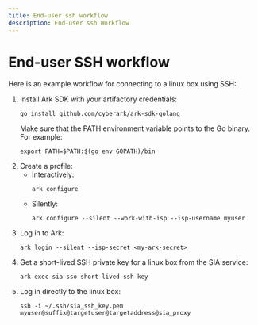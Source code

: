 ```yaml
---
title: End-user ssh workflow
description: End-user ssh Workflow
---
```


# End-user SSH workflow
Here is an example workflow for connecting to a linux box using SSH:

1. Install Ark SDK with your artifactory credentials:
   ```shell linenums="0"
   go install github.com/cyberark/ark-sdk-golang
   ```
   Make sure that the PATH environment variable points to the Go binary. For example:
   ```shell linenums="0"
   export PATH=$PATH:$(go env GOPATH)/bin
   ```
1. Create a profile:
    * Interactively:
        ```shell linenums="0"
        ark configure
        ```
    * Silently:
        ```shell linenums="0"
        ark configure --silent --work-with-isp --isp-username myuser
        ```
1. Log in to Ark:
    ```shell linenums="0"
    ark login --silent --isp-secret <my-ark-secret>
    ```
1. Get a short-lived SSH private key for a linux box from the SIA service:
    ```shell linenums="0"
    ark exec sia sso short-lived-ssh-key
    ```
1. Log in directly to the linux box:
    ```shell linenums="0"
    ssh -i ~/.ssh/sia_ssh_key.pem myuser@suffix@targetuser@targetaddress@sia_proxy
    ```
